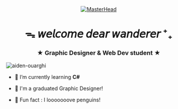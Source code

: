 <div align="center">
  <a href="https://aiden-ouarghi.io">
    <img src="https://i.pinimg.com/originals/3f/68/99/3f68999a4da1459dd079bad8b7bfe264.gif" alt="MasterHead">
  </a>
</div>



<h1 align="center">ᯓ 𝘸𝘦𝘭𝘤𝘰𝘮𝘦 𝘥𝘦𝘢𝘳 𝘸𝘢𝘯𝘥𝘦𝘳𝘦𝘳 ⁺₊ </h1>
<h3 align="center">★ Graphic Designer & Web Dev student ★</h3>

<p align="left"> <img src="https://komarev.com/ghpvc/?username=aiden-ouarghi&label=Profile%20views&color=ff8000&style=flat" alt="aiden-ouarghi" /> </p>

- 🌱 I’m currently learning **C#**

- 📄 I'm a graduated Graphic Designer!

- 🤍 Fun fact : I looooooove penguins!
